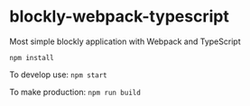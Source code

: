 # blockly-webpack-typescript
Most simple blockly application with Webpack and TypeScript

`
npm install
`
 
To develop use:
`
npm start
`

To make production:
`
npm run build
`

